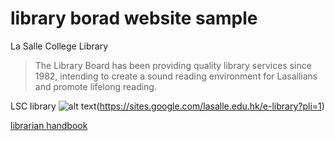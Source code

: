 # library borad website sample

La Salle College Library
> The Library Board has been providing quality library services since 1982, intending to create a sound reading environment for Lasallians and promote lifelong reading.

LSC library
![alt text](https://assets.weforum.org/article/image/JMF96ETfn1kSViVnUou1Z0XIDwWcPpT5mrPc7-ytpAc.jpg)(https://sites.google.com/lasalle.edu.hk/e-library?pli=1)

[librarian handbook](https://drive.google.com/file/d/1gNilI_ws1JOCsFQLxM7ilPIUNptp8_II/view)


